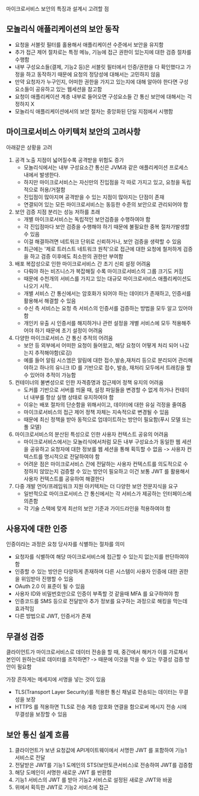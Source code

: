 마이크로서비스 보안의 특징과  설계시 고려할 점

## 모놀리식 애플리케이션의 보안 동작
- 요청을 서블릿 필터를 홀용해서 애플리케이션 수준에서 보안을 유지함
- 추가 접근 제어 절차로는 특정 메뉴, 기능에 접근 권한이 있는지에 대한 검증 절차를 수행함
- 내부 구성요소들(결제, 기능2 등)은 서블릿 필터에서 인증/권한을 다 확인했다고 가정을 하고 동작하기 때문에 요청의 정당성에 대해서는 고민하지 않음
- 만약 요청자가 누구인지, 어떠한 권한을 가지고 있는지에 대해 알아야 한다면 구성요소들이 공유하고 있는 웹세션을 참고함
- 요청이 애플리케이션 계층 내부로 들어오면 구성요소들 간 통신 보안에 대해서는 걱정하지 X
- 모놀리식 애플리케이션에서의 보안 절차는 중앙화된 단일 지점에서 시행함

## 마이크로서비스 아키텍처 보안의 고려사항
아래같은 상황을 고려
1. 공격 노출 지점이 넓어질수록 공격받을 위험도 증가
	- 모놀리식에서는 내부 구성요소간 통신은 JVM과 같은 애플리케이션 프로세스 내에서 발생한다.
	- 하지만 마이크로서비스는 자신만의 진입점을 각 따로 가지고 있고, 요청을 독립적으로 허용/거절함
	- 진입점이 많아지며 공격받을 수 있는 지점이 많아지는 단점이 존재
	- 연결되어 있는 모든 마이크로서비스는 동등한 수준의 보안으로 관리되어야 함
2. 보안 검증 지점 분리는 성능 저하를 초래
	- 개별 마이크로서비스는 독립적인 보안검증을 수행하여야 함
	- 각 진입점마다 보안 검증을 수행해야 하기 때문에 불필요한 중복 절차가발생할 수 있음
	- 이걸 해결하려면 네트워크 단위로 신뢰하거나, 보안 검증을 생략할 수 있음
	- 최근에는 '제로 트러스트 네트워크 원칙'으로 접근에 대한 요청에 철저하게 검증을 하고 검증 이후에도 최소한의 권한만 부여함
3. 배포 복잡성으로 인한 마이크로서비스 간 초기 신뢰 설정 어려움
	- 다뤄야 하는 비즈니스가 복잡해질 수록 마이크로서비스의 그룹 크기도 커짐
	- 때문에 수천개의 서비스를 가지고 있는 대규모 마이크로서비스 애플리케이션도 나오기 시작..
	- 개별 서비스 간 통신에서는 암호화가 되어야 하는 데이터가 존재하고, 인증서를 활용해서 해결할 수 있음 
	- 수신 측 서비스는 요청 측 서비스의 인증서를 검증하는 방법을 모두 알고 있어야 함
	- 개인키 유출 시 인증서를 해지하거나 관련 설정을 개별 서비스에 모두 적용해주어야 하기 때문에 초기 설정이 어려움
4. 다양한 마이크로서비스 간 통신 추적의 어려움
	- 보안 등 외부에서 어떠한 요청이 들어왔고, 해당 요청이 어떻게 처리 되어 나갔는지 추적해야함(로깅)
	- 예를 들어 알림 시스엠은 알림에 대한 접수,발송,재처리 등으로 분리되어 관리해야하고 하나의 유니크 ID 를 기반으로 접수, 발송, 재처리 모두에서 트래킹을 할 수 있어야 추적이 가능함
5. 컨테이너의 불변성으로 인한 자격증명과 접근제어 정책 유지의 어려움
	- 도커를 기반으로 서버를 띄울 때, 설정 파일들을 변경할 수 없게 하거나 컨테이너 내부를 항상 실행 상태로 유지하여야 함
	- 이유는 배포 절차의 단순함을 위해서이고, 데이터에 대한 유실 걱정을 줄여줌
	- 마이크로서비스의 접근 제어 정책 자체는 지속적으로 변경될 수 있음 
	- 때문에 최신 정책을 받아 동적으로 업데이트하는 방안이 필요함(푸시 모델 또는 풀 모델)
6. 마이크로서비스의 분산된 특성으로 인한 사용자 컨텍스트 공유의 어려움
	- 마이크로서비스에서는 모놀리식에서처럼 모든 내부 구성요소가 동일한 웹 세션을 공유하고 요청자에 대한 정보를 웹 세션을 통해 획득할 수 없음 -> 사용자 컨텍스트를 명시적으로 전달하여야 함
	- 어려운 점은 마이크로서비스 간에 전달하는 사용자 컨텍스트를 의도적으로 수정하지 않았는지 검증할 수 있는 방안이 필요하고 이건 보통 JWT 를 활용해서 사용자 컨텍스트를 공유하여 해결한다
7. 다중 개발 언어/프레임워크 지원 아키텍처는 더 다양한 보안 전문지식을 요구
	- 일반적으로 마이크로서비스 간 통신에서는 각 서비스가 제공하는 인터페이스에 의존함
	- 각 기술 스택에 맞게 최선의 보안 기준과 가이드라인을 적용하여야 함

## 사용자에 대한 인증
인증이라는 과정은 요청 당사자를 식별하는 절차를 의미
- 요청자를 식별하여 해당 마이크로서비스에 접근할 수 있는지 없는지를 판단하여야함
- 인증할 수 있는 방안은 다양하게 존재하며 다른 시스템이 사용자 인증에 대한 권한을 위임받아 진행할 수 있음
- OAuth 2.0 이 표준이 될 수 있음
- 사용자 ID와 비밀번호만으로 인증이 부족할 것 같을때 MFA 를 요구하여야 함
- 인증코드를 SMS 등으로 전달받아 추가 정보를 요구하는 과정으로 해킹을 막는데 효과적임
- 다른 방법으로 JWT, 인증서가 존재

## 무결성 검증
클라이언트가 마이크로서비스로 데이터 전송을 할 때, 중간에서 해커가 이를 가로채서 본인이 원하는대로 데이터를 조작하면? -> 때문에 이것을 막을 수 있는 무결성 검증 방안이 필요함

가장 흔하게는 메세지에 서명을 넣는 것이 있음
- TLS(Transport Layer Security)를 적용한 통신 채널로 전송되는 데이터는 무결성을 보장
- HTTPS 를 적용하면 TLS로 전송 계층 암호화 연결을 함으로써 메시지 전송 시에 무결성을 보장할 수 있음

## 보안 통신 설계 흐름 
1. 클라이언트가 보낸 요청값에 API게이트웨이에서 서명한 JWT 를 포함하여 기능1 서비스로 전달
2. 전달받은 JWT를 기능1 도메인의 STS(보안토큰서비스)로 전송하여 JWT를 검증함
3. 해당 도메인이 서명한 새로운 JWT 를 반환함
4. 기능1 서비스의 JWT 를 받아 기능2 서비스로 설정된 새로운 JWT와 바꿈
5. 위에서 획득한 JWT로 기능2 서비스에 접근